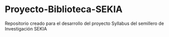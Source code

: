 # Proyecto-Biblioteca-SEKIA
Repositorio creado para el desarrollo del proyecto Syllabus del semillero de Investigación SEKIA
